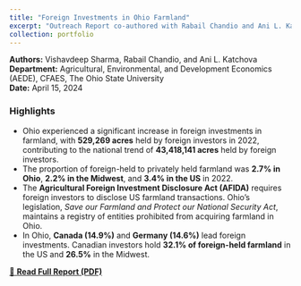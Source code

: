 ```yaml
---
title: "Foreign Investments in Ohio Farmland"
excerpt: "Outreach Report co-authored with Rabail Chandio and Ani L. Katchova<br/><img src='/images/ohio_farmland.png'>"
collection: portfolio
---
```


**Authors:** Vishavdeep Sharma, Rabail Chandio, and Ani L. Katchova  
**Department:** Agricultural, Environmental, and Development Economics (AEDE), CFAES, The Ohio State University  
**Date:** April 15, 2024  

### Highlights
- Ohio experienced a significant increase in foreign investments in farmland, with **529,269 acres** held by foreign investors in 2022, contributing to the national trend of **43,418,141 acres** held by foreign investors.  
- The proportion of foreign-held to privately held farmland was **2.7% in Ohio**, **2.2% in the Midwest**, and **3.4% in the US** in 2022.  
- The **Agricultural Foreign Investment Disclosure Act (AFIDA)** requires foreign investors to disclose US farmland transactions. Ohio’s legislation, *Save our Farmland and Protect our National Security Act*, maintains a registry of entities prohibited from acquiring farmland in Ohio.  
- In Ohio, **Canada (14.9%)** and **Germany (14.6%)** lead foreign investments. Canadian investors hold **32.1% of foreign-held farmland** in the US and **26.5%** in the Midwest.

[📄 **Read Full Report (PDF)**](https://aede.osu.edu/sites/aede/files/publication_files/ForeignInvestmentsinOhioFarmland2024.pdf)
